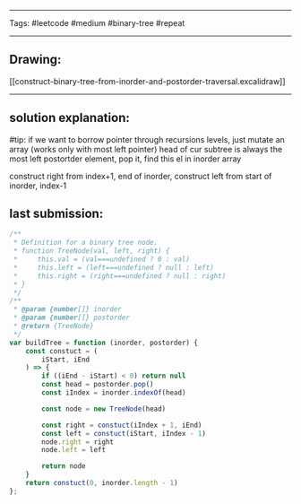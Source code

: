 

----

Tags: #leetcode #medium #binary-tree #repeat 

----

## Drawing:
[[construct-binary-tree-from-inorder-and-postorder-traversal.excalidraw]]

----


## solution explanation:
#tip: if we want to borrow pointer through recursions levels, just mutate an array (works only with most left pointer)
head of cur subtree is always the most left postortder element, pop it, find this el in inorder array

construct right from index+1, end of inorder, 
construct left from start of inorder, index-1


## last submission:
```javascript
/**
 * Definition for a binary tree node.
 * function TreeNode(val, left, right) {
 *     this.val = (val===undefined ? 0 : val)
 *     this.left = (left===undefined ? null : left)
 *     this.right = (right===undefined ? null : right)
 * }
 */
/**
 * @param {number[]} inorder
 * @param {number[]} postorder
 * @return {TreeNode}
 */
var buildTree = function (inorder, postorder) {
    const constuct = (
        iStart, iEnd
    ) => {
        if ((iEnd - iStart) < 0) return null
        const head = postorder.pop()
        const iIndex = inorder.indexOf(head)

        const node = new TreeNode(head)

        const right = constuct(iIndex + 1, iEnd)
        const left = constuct(iStart, iIndex - 1)
        node.right = right
        node.left = left

        return node
    }
    return constuct(0, inorder.length - 1)
};
```
